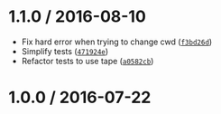<!--remark setext-->

<!--lint disable no-multiple-toplevel-headings -->

1.1.0 / 2016-08-10
==================

*   Fix hard error when trying to change cwd ([`f3bd26d`](https://github.com/wooorm/unified-engine-atom/commit/f3bd26d))
*   Simplify tests ([`471924e`](https://github.com/wooorm/unified-engine-atom/commit/471924e))
*   Refactor tests to use tape ([`a0582cb`](https://github.com/wooorm/unified-engine-atom/commit/a0582cb))

1.0.0 / 2016-07-22
==================
